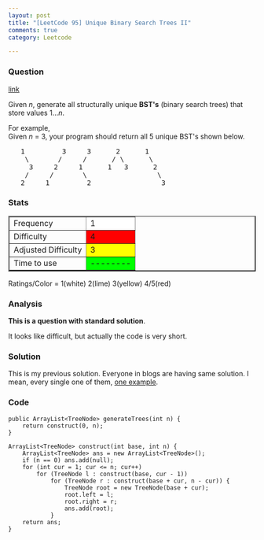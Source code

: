 ```yaml
---
layout: post
title: "[LeetCode 95] Unique Binary Search Trees II"
comments: true
category: Leetcode

---
```



### Question 
[link](https://oj.leetcode.com/problems/unique-binary-search-trees-ii/)

<div class="question-content">
            <p></p><p>Given <i>n</i>, generate all structurally unique <b>BST's</b> (binary search trees) that store values 1...<i>n</i>.</p>

<p>
For example,<br>
Given <i>n</i> = 3, your program should return all 5 unique BST's shown below.

</p><pre>   1         3     3      2      1
    \       /     /      / \      \
     3     2     1      1   3      2
    /     /       \                 \
   2     1         2                 3
</pre>
<p></p>
<p></p>
          </div>

### Stats
<table border="2">
	<tr>
		<td>Frequency</td>
		<td bgcolor="white">1</td>
	</tr>
	<tr>
		<td>Difficulty</td>
		<td bgcolor="red">4</td>
	</tr>
	<tr>
		<td>Adjusted Difficulty</td>
		<td bgcolor="yellow">3</td>
	</tr>
	<tr>
		<td>Time to use</td>
		<td bgcolor="lime">--------</td>
	</tr>
</table>

Ratings/Color = 1(white) 2(lime) 3(yellow) 4/5(red)

### Analysis

__This is a question with standard solution__. 

It looks like difficult, but actually the code is very short.

### Solution

This is my previous solution. Everyone in blogs are having same solution. I mean, every single one of  them, [one example](http://gongxuns.blogspot.sg/2013/01/leetcodeunique-binary-search-trees-ii.html). 

### Code

    public ArrayList<TreeNode> generateTrees(int n) {
        return construct(0, n);
    }
    
    ArrayList<TreeNode> construct(int base, int n) {
		ArrayList<TreeNode> ans = new ArrayList<TreeNode>();
		if (n == 0) ans.add(null);
		for (int cur = 1; cur <= n; cur++) 
			for (TreeNode l : construct(base, cur - 1)) 
				for (TreeNode r : construct(base + cur, n - cur)) {
					TreeNode root = new TreeNode(base + cur);
					root.left = l;
					root.right = r;
					ans.add(root);
				}
		return ans;
	}
